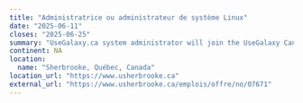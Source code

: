 ```yaml
---
title: "Administratrice ou administrateur de système Linux"
date: "2025-06-11"
closes: "2025-06-25"
summary: "UseGalaxy.ca system administrator will join the UseGalaxy Canada project team, an international scientific analysis platform accessible through the web. The project is supported by Calcul Québec and the Digital Research Alliance of Canada, two organizations that support scientists from different disciplines wishing to use cutting-edge computing resources. The chosen person will also support the CCS system administrator team responsible for setting up and maintaining compute and storage servers hosted at UdeS."
continent: NA
location:
  name: "Sherbrooke, Québec, Canada"
location_url: "https://www.usherbrooke.ca"
external_url: "https://www.usherbrooke.ca/emplois/offre/no/07671"
---
```

